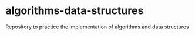 # algorithms-data-structures
Repository to practice the implementation of algorithms and data structures 
